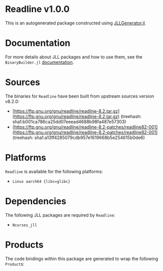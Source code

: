 # Readline v1.0.0
This is an autogenerated package constructed using [JLLGenerator.jl](https://github.com/JuliaPackaging/BinaryBuilder2.jl/tree/main/JLLGenerator.jl).

# Documentation
For more details about JLL packages and how to use them, see the `BinaryBuilder.jl` [documentation](https://docs.binarybuilder.org/stable/jll/).

# Sources
The binaries for `Readline` have been built from upstream sources version v8.2.0:

 - [https://ftp.gnu.org/gnu/readline/readline-8.2.tar.gz](https://ftp.gnu.org/gnu/readline/readline-8.2.tar.gz) (treehash: sha1:b001ca786ca25dd07eeead4688b98fa487e57303)
 - [https://ftp.gnu.org/gnu/readline/readline-8.2-patches/readline82-001](https://ftp.gnu.org/gnu/readline/readline-8.2-patches/readline82-001) (treehash: sha1:a13ff4285079cdb957e1619668b5e254615b0de6)
# Platforms

`Readline` is available for the following platforms:

 - `Linux aarch64 {libc=glibc}`
# Dependencies
The following JLL packages are required by `Readline`:

 - `Ncurses_jll`
# Products

The code bindings within this package are generated to wrap the following `Product`s:
<TODO>

